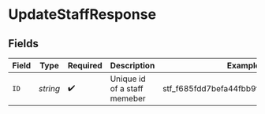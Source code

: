 # UpdateStaffResponse


## Fields

| Field                                | Type                                 | Required                             | Description                          | Example                              |
| ------------------------------------ | ------------------------------------ | ------------------------------------ | ------------------------------------ | ------------------------------------ |
| `ID`                                 | *string*                             | :heavy_check_mark:                   | Unique id of a staff memeber         | stf_f685fdd7befa44fbb9f337221d4b777b |